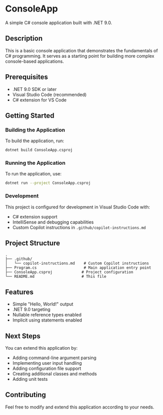 # ConsoleApp

A simple C# console application built with .NET 9.0.

## Description

This is a basic console application that demonstrates the fundamentals of C# programming. It serves as a starting point for building more complex console-based applications.

## Prerequisites

- .NET 9.0 SDK or later
- Visual Studio Code (recommended)
- C# extension for VS Code

## Getting Started

### Building the Application

To build the application, run:

```bash
dotnet build ConsoleApp.csproj
```

### Running the Application

To run the application, use:

```bash
dotnet run --project ConsoleApp.csproj
```

### Development

This project is configured for development in Visual Studio Code with:
- C# extension support
- IntelliSense and debugging capabilities
- Custom Copilot instructions in `.github/copilot-instructions.md`

## Project Structure

```
.
├── .github/
│   └── copilot-instructions.md    # Custom Copilot instructions
├── Program.cs                     # Main application entry point
├── ConsoleApp.csproj             # Project configuration
└── README.md                     # This file
```

## Features

- Simple "Hello, World!" output
- .NET 9.0 targeting
- Nullable reference types enabled
- Implicit using statements enabled

## Next Steps

You can extend this application by:
- Adding command-line argument parsing
- Implementing user input handling
- Adding configuration file support
- Creating additional classes and methods
- Adding unit tests

## Contributing

Feel free to modify and extend this application according to your needs.
